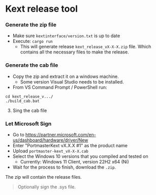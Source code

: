 # Kext release tool

### Generate the zip file
- Make sure `kextinterface/version.txt` is up to date
- Execute: `cargo run`  
  * This will generate release `kext_release_vX-X-X.zip` file. Which contains all the necessary files to make the release.  

### Generate the cab file
- Copy the zip and extract it on a windows machine.
  * Some version Visual Studio needs to be installed.
- From VS Command Prompt / PowerShell run:
```
cd kext_release_v.../
./build_cab.bat
```

3. Sing the cab file

### Let Microsoft Sign
- Go to https://partner.microsoft.com/en-us/dashboard/hardware/driver/New
- Enter "PortmasterKext vX.X.X #1" as the product name
- Upload `portmaster-kext_vX-X-X.cab`
- Select the Windows 10 versions that you compiled and tested on
  - Currently: Windows 11 Client, version 22H2 x64 (Ni)
- Wait for the process to finish, download the `.zip`.

The zip will contain the release files.  
> Optionally sign the .sys file.
